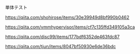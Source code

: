 単体テスト

https://qiita.com/shohirose/items/30e39949d8bf990b0462

https://qiita.com/vmmhypervisor/items/cf7c135ffd349105a3ca

https://qiita.com/disc99/items/177bdf6352de463fdc87

https://qiita.com/tjun/items/8047bf50930e6de36bdc
